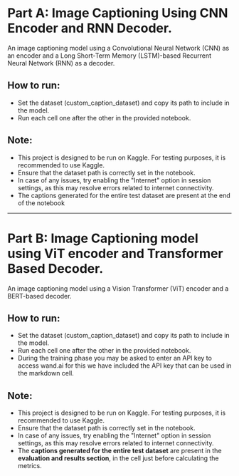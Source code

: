 
# Part A: Image Captioning Using CNN Encoder and RNN Decoder.
An image captioning model using a Convolutional Neural Network (CNN) as an encoder and a Long Short-Term Memory (LSTM)-based Recurrent Neural Network (RNN) as a decoder. 

## How to run:
- Set the dataset (custom_caption_dataset) and copy its path to include in the model.
- Run each cell one after the other in the provided notebook.

## Note:
- This project is designed to be run on Kaggle. For testing purposes, it is recommended to use Kaggle.
- Ensure that the dataset path is correctly set in the notebook.
- In case of any issues, try enabling the "Internet" option in session settings, as this may resolve errors related to internet connectivity.
- The captions generated for the entire test dataset are present at the end of the notebook

---

# Part B: Image Captioning model using ViT encoder and Transformer Based Decoder.
An image captioning model using a Vision Transformer (ViT) encoder and a BERT-based decoder.

## How to run:
- Set the dataset (custom_caption_dataset) and copy its path to include in the model.
- Run each cell one after the other in the provided notebook.
- During the training phase you may be asked to enter an API key to access wand.ai for this we have included the API key that can be used in the markdown cell.

## Note:
- This project is designed to be run on Kaggle. For testing purposes, it is recommended to use Kaggle.
- Ensure that the dataset path is correctly set in the notebook.
- In case of any issues, try enabling the "Internet" option in session settings, as this may resolve errors related to internet connectivity.
- The **captions generated for the entire test dataset** are present in the **evaluation and results section**, in the cell just before calculating the metrics.